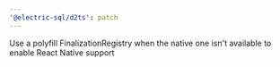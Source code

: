 ```yaml
---
'@electric-sql/d2ts': patch
---
```


Use a polyfill FinalizationRegistry when the native one isn't available to enable React Native support
